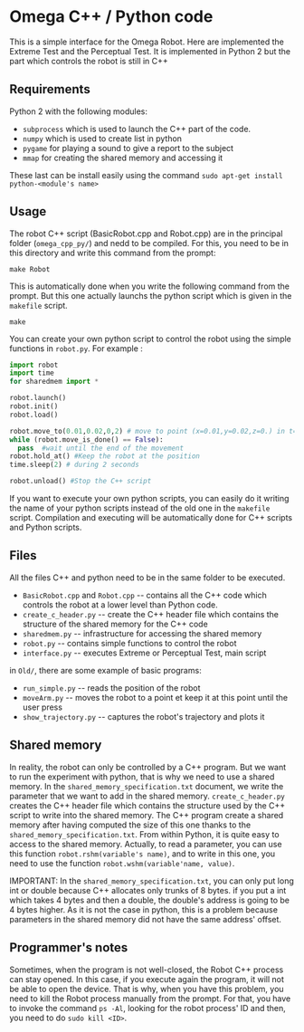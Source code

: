 
# Omega C++ / Python code

This is a simple interface for the Omega Robot. Here are implemented the Extreme Test and the Perceptual Test. It is implemented in Python 2 but the part which controls the robot is still in C++

## Requirements

Python 2 with the following modules:
* `subprocess` which is used to launch the C++ part of the code.
* `numpy` which is used to create list in python
* `pygame` for playing a sound to give a report to the subject
* `mmap` for creating the shared memory and accessing it

These last can be install easily using the command `sudo apt-get install python-<module's name>`

## Usage

The robot C++ script (BasicRobot.cpp and Robot.cpp) are in the principal folder (`omega_cpp_py/`) and nedd to be compiled. For this, you need to be in this directory and write this command from the prompt:
```
make Robot
```

This is automatically done when you write the following command from the prompt. But this one actually launchs the python script which is given in the `makefile` script.
```
make
```

You can create your own python script to control the robot using the simple functions in `robot.py`. For example :

```python
import robot
import time
for sharedmem import *

robot.launch()
robot.init()
robot.load()

robot.move_to(0.01,0.02,0,2) # move to point (x=0.01,y=0.02,z=0.) in t=2 seconds.
while (robot.move_is_done() == False):
  pass  #wait until the end of the movement
robot.hold_at() #Keep the robot at the position
time.sleep(2) # during 2 seconds

robot.unload() #Stop the C++ script
```

If you want to execute your own python scripts, you can easily do it writing the name of your python scripts instead of the old one in the `makefile` script. Compilation and executing will be automatically done for C++ scripts and Python scripts.

## Files

All the files C++ and python need to be in the same folder to be executed.

* `BasicRobot.cpp` and `Robot.cpp` -- contains all the C++ code which controls the robot at a lower level than Python code.
* `create_c_header.py` -- create the C++ header file which contains the structure of the shared memory for the C++ code
* `sharedmem.py` -- infrastructure for accessing the shared memory
* `robot.py` -- contains simple functions to control the robot
* `interface.py` -- executes Extreme or Perceptual Test, main script

in `Old/`, there are some example of basic programs:

* `run_simple.py` -- reads the position of the robot
* `moveArm.py` -- moves the robot to a point et keep it at this point until the user press <ENTER>
* `show_trajectory.py` -- captures the robot's trajectory and plots it


## Shared memory

In reality, the robot can only be controlled by a C++ program. But we want to run the experiment with python, that is why we need to use a shared memory. In the `shared_memory_specification.txt` document, we write the parameter that we want to add in the shared memory. `create_c_header.py` creates the C++ header file which contains the structure used by the C++ script to write into the shared memory. The C++ program create a shared memory after having computed the size of this one thanks to the `shared_memory_specification.txt`. From within Python, it is quite easy to access to the shared memory. Actually, to read a parameter, you can use this function `robot.rshm(variable's name)`, and to write in this one, you need to use the function `robot.wshm(variable'name, value)`.

IMPORTANT: In the `shared_memory_specification.txt`, you can only put long int or double because C++ allocates only trunks of 8 bytes. if you put a int which takes 4 bytes and then a double, the double's address is going to be 4 bytes higher. As it is not the case in python, this is a problem because parameters in the shared memory did not have the same address' offset.  

## Programmer's notes

Sometimes, when the program is not well-closed, the Robot C++ process can stay opened. In this case, if you execute again the program, it will not be able to open the device. That is why, when you have this problem, you need to kill the Robot process manually from the prompt.
For that, you have to invoke the command `ps -Al`, looking for the robot process' ID and then, you need to do `sudo kill <ID>`.  
